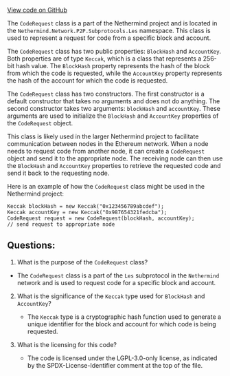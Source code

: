 [View code on GitHub](https://github.com/NethermindEth/nethermind/src/Nethermind/Nethermind.Network/P2P/Subprotocols/Les/CodeRequest.cs)

The `CodeRequest` class is a part of the Nethermind project and is located in the `Nethermind.Network.P2P.Subprotocols.Les` namespace. This class is used to represent a request for code from a specific block and account. 

The `CodeRequest` class has two public properties: `BlockHash` and `AccountKey`. Both properties are of type `Keccak`, which is a class that represents a 256-bit hash value. The `BlockHash` property represents the hash of the block from which the code is requested, while the `AccountKey` property represents the hash of the account for which the code is requested. 

The `CodeRequest` class has two constructors. The first constructor is a default constructor that takes no arguments and does not do anything. The second constructor takes two arguments: `blockHash` and `accountKey`. These arguments are used to initialize the `BlockHash` and `AccountKey` properties of the `CodeRequest` object. 

This class is likely used in the larger Nethermind project to facilitate communication between nodes in the Ethereum network. When a node needs to request code from another node, it can create a `CodeRequest` object and send it to the appropriate node. The receiving node can then use the `BlockHash` and `AccountKey` properties to retrieve the requested code and send it back to the requesting node. 

Here is an example of how the `CodeRequest` class might be used in the Nethermind project:

```
Keccak blockHash = new Keccak("0x123456789abcdef");
Keccak accountKey = new Keccak("0x987654321fedcba");
CodeRequest request = new CodeRequest(blockHash, accountKey);
// send request to appropriate node
```
## Questions: 
 1. What is the purpose of the `CodeRequest` class?
   - The `CodeRequest` class is a part of the `Les` subprotocol in the `Nethermind` network and is used to request code for a specific block and account.

2. What is the significance of the `Keccak` type used for `BlockHash` and `AccountKey`?
   - The `Keccak` type is a cryptographic hash function used to generate a unique identifier for the block and account for which code is being requested.

3. What is the licensing for this code?
   - The code is licensed under the LGPL-3.0-only license, as indicated by the SPDX-License-Identifier comment at the top of the file.